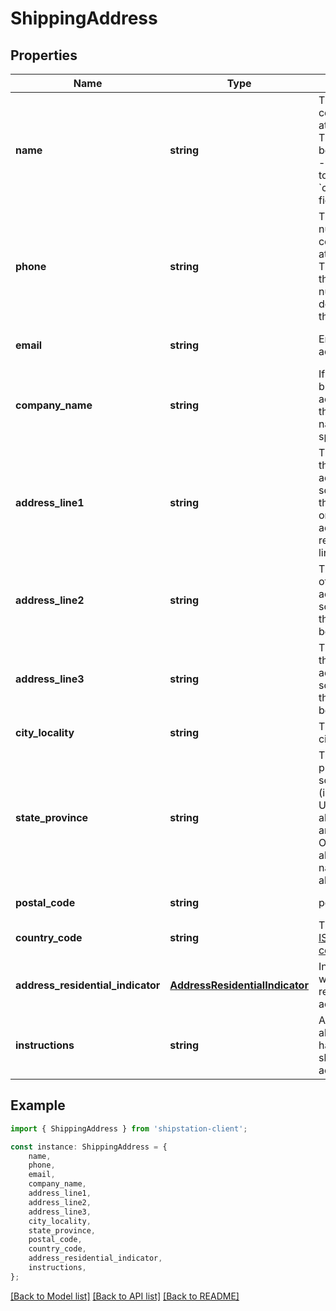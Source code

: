 # ShippingAddress


## Properties

Name | Type | Description | Notes
------------ | ------------- | ------------- | -------------
**name** | **string** | The name of a contact person at this address.  This field may be set instead of - or in addition to - the &#x60;company_name&#x60; field.  | [default to undefined]
**phone** | **string** | The phone number of a contact person at this address.  The format of this phone number varies depending on the country.  | [default to undefined]
**email** | **string** | Email for the address owner.  | [optional] [default to undefined]
**company_name** | **string** | If this is a business address, then the company name should be specified here.  | [optional] [default to undefined]
**address_line1** | **string** | The first line of the street address.  For some addresses, this may be the only line.  Other addresses may require 2 or 3 lines.  | [default to undefined]
**address_line2** | **string** | The second line of the street address.  For some addresses, this line may not be needed.  | [optional] [default to undefined]
**address_line3** | **string** | The third line of the street address.  For some addresses, this line may not be needed.  | [optional] [default to undefined]
**city_locality** | **string** | The name of the city or locality | [default to undefined]
**state_province** | **string** | The state or province.  For some countries (including the U.S.) only abbreviations are allowed.  Other countries allow the full name or abbreviation.  | [default to undefined]
**postal_code** | **string** | postal code | [default to undefined]
**country_code** | **string** | The two-letter [ISO 3166-1 country code](https://en.wikipedia.org/wiki/ISO_3166-1)  | [default to undefined]
**address_residential_indicator** | [**AddressResidentialIndicator**](AddressResidentialIndicator.md) | Indicates whether this is a residential address. | [default to undefined]
**instructions** | **string** | Additional text about how to handle the shipment at this address.  | [optional] [default to undefined]

## Example

```typescript
import { ShippingAddress } from 'shipstation-client';

const instance: ShippingAddress = {
    name,
    phone,
    email,
    company_name,
    address_line1,
    address_line2,
    address_line3,
    city_locality,
    state_province,
    postal_code,
    country_code,
    address_residential_indicator,
    instructions,
};
```

[[Back to Model list]](../README.md#documentation-for-models) [[Back to API list]](../README.md#documentation-for-api-endpoints) [[Back to README]](../README.md)
